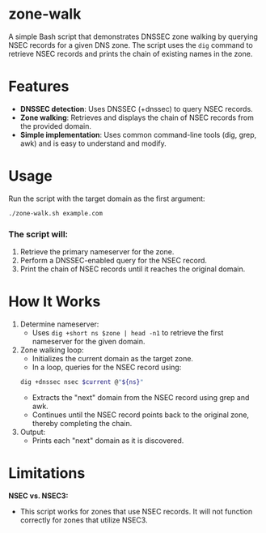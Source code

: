 # zone-walk
A simple Bash script that demonstrates DNSSEC zone walking by querying NSEC records for a given DNS zone. The script uses the `dig` command to retrieve NSEC records and prints the chain of existing names in the zone.

# Features
- **DNSSEC detection**: Uses DNSSEC (+dnssec) to query NSEC records.
- **Zone walking**: Retrieves and displays the chain of NSEC records from the provided domain.
- **Simple implementation**: Uses common command-line tools (dig, grep, awk) and is easy to understand and modify.

# Usage
Run the script with the target domain as the first argument:
```bash
./zone-walk.sh example.com
```

### The script will:
1. Retrieve the primary nameserver for the zone.
1. Perform a DNSSEC-enabled query for the NSEC record.
1. Print the chain of NSEC records until it reaches the original domain.

# How It Works

1. Determine nameserver:
    - Uses `dig +short ns $zone | head -n1` to retrieve the first nameserver for the given domain.
1. Zone walking loop:
    - Initializes the current domain as the target zone.
    - In a loop, queries for the NSEC record using:
    ```bash
    dig +dnssec nsec $current @"${ns}"
    ```
    - Extracts the "next" domain from the NSEC record using grep and awk.
    - Continues until the NSEC record points back to the original zone, thereby completing the chain.
1. Output:
    - Prints each "next" domain as it is discovered.
  
# Limitations

**NSEC vs. NSEC3:**
- This script works for zones that use NSEC records. It will not function correctly for zones that utilize NSEC3.
